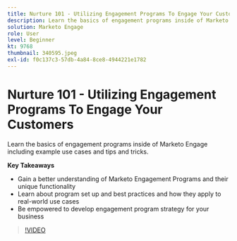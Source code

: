 ```yaml
---
title: Nurture 101 - Utilizing Engagement Programs To Engage Your Customers
description: Learn the basics of engagement programs inside of Marketo Engage including example use cases and tips and tricks.
solution: Marketo Engage
role: User
level: Beginner
kt: 9768
thumbnail: 340595.jpeg
exl-id: f0c137c3-57db-4a84-8ce8-4944221e1782
---
```

# Nurture 101 - Utilizing Engagement Programs To Engage Your Customers

Learn the basics of engagement programs inside of Marketo Engage including example use cases and tips and tricks.

**Key Takeaways**

* Gain a better understanding of Marketo Engagement Programs and their unique functionality
* Learn about program set up and best practices and how they apply to real-world use cases
* Be empowered to develop engagement program strategy for your business

>[!VIDEO](https://video.tv.adobe.com/v/340595/?quality=12&learn=on)
